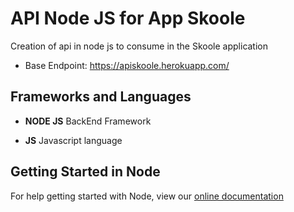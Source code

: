 # API Node JS for App Skoole

Creation of api in node js to consume in the Skoole application

- Base Endpoint: https://apiskoole.herokuapp.com/

## Frameworks and Languages

- **NODE JS** BackEnd Framework 

- **JS** Javascript language


## Getting Started in Node

For help getting started with Node, view our
[online documentation](https://nodejs.org/en/)


